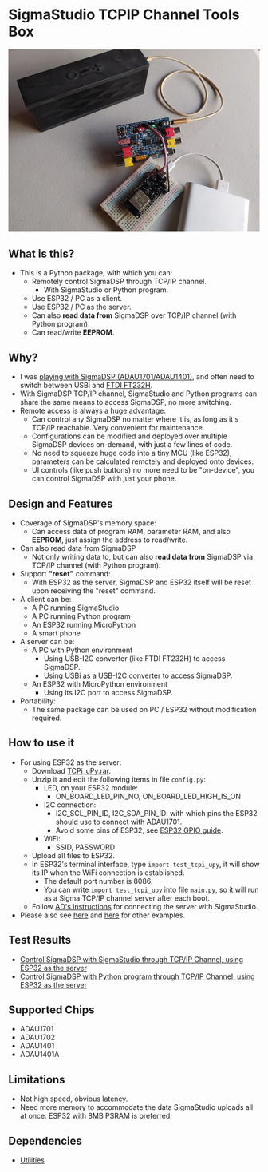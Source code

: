 # SigmaStudio TCPIP Channel Tools Box
[![](https://raw.githubusercontent.com/Wei1234c/TCPi/master/jpgs/Sigma%20TCPi%20server.png)](https://youtu.be/fecBbvJBepI) 
## What is this?
- This is a Python package, with which you can:
    - Remotely control SigmaDSP through TCP/IP channel.
        - With SigmaStudio or Python program.
    - Use ESP32 / PC as a client.
    - Use ESP32 / PC as the server. 
    - Can also **read data from** SigmaDSP over TCP/IP channel (with Python program).
    - Can read/write **EEPROM**.
    

## Why?
- I was [playing with SigmaDSP (ADAU1701/ADAU1401)](https://github.com/Wei1234c/SigmaDSP), and often need to switch between USBi and [FTDI FT232H](https://www.google.com/search?q=ftdi+ft232h&sxsrf=APq-WBvh8jByLE89c5v9AHCrUAZXqxOAmA:1646325613903&source=lnms&tbm=isch&sa=X&ved=2ahUKEwjCrZrrsKr2AhVL05QKHeoaD4gQ_AUoAXoECAEQAw&biw=1396&bih=585&dpr=1.38).
- With SigmaDSP TCP/IP channel, SigmaStudio and Python programs can share the same means to access SigmaDSP, no more switching.
- Remote access is always a huge advantage:
	- Can control any SigmaDSP no matter where it is, as long as it's TCP/IP reachable. Very convenient for maintenance.
	- Configurations can be modified and deployed over multiple SigmaDSP devices on-demand, with just a few lines of code.
	- No need to squeeze huge code into a tiny MCU (like ESP32), parameters can be calculated remotely and deployed onto devices.
	- UI controls (like push buttons) no more need to be "on-device", you can control SigmaDSP with just your phone.

## Design and Features
- Coverage of SigmaDSP's memory space:
    - Can access data of program RAM, parameter RAM, and also **EEPROM**, just assign the address to read/write.
- Can also read data from SigmaDSP
    - Not only writing data to, but can also **read data from** SigmaDSP via TCP/IP channel (with Python program).
- Support **"reset"** command:
	- With ESP32 as the server, SigmaDSP and ESP32 itself will be reset upon receiving the "reset" command.
- A client can be:
    - A PC running SigmaStudio
    - A PC running Python program
    - An ESP32 running MicroPython
	- A smart phone
- A server can be:
    - A PC with Python environment
        - Using USB-I2C converter (like FTDI FT232H) to access SigmaDSP.
        - [Using USBi as a USB-I2C converter](https://github.com/Wei1234c/USBi) to access SigmaDSP.        
    - An ESP32 with MicroPython environment 
        - Using its I2C port to access SigmaDSP.  
- Portability:
	- The same package can be used on PC / ESP32 without modification required.


## How to use it
- For using ESP32 as the server:
    - Download [TCPi_uPy.rar](https://github.com/Wei1234c/TCPi/raw/master/notebooks/tools/TCPi_uPy.rar).
    - Unzip it and edit the following items in file `config.py`:
        - LED, on your ESP32 module:
            - ON_BOARD_LED_PIN_NO, ON_BOARD_LED_HIGH_IS_ON
        - I2C connection:
            - I2C_SCL_PIN_ID, I2C_SDA_PIN_ID: with which pins the ESP32 should use to connect with ADAU1701.
            - Avoid some pins of ESP32, see [ESP32 GPIO guide](https://randomnerdtutorials.com/esp32-pinout-reference-gpios/).
        - WiFi:
            - SSID, PASSWORD 
    - Upload all files to ESP32.
    - In ESP32's terminal interface, type `import test_tcpi_upy`, it will show its IP when the WiFi connection is established.
        - The default port number is 8086.
        - You can write `import test_tcpi_upy` into file `main.py`, so it will run as a Sigma TCP/IP channel server after each boot.
    - Follow [AD's instructions](https://wiki.analog.com/resources/tools-software/sigmastudio/usingsigmastudio/tcpipchannels_) for connecting the server with SigmaStudio.
- Please also see [here](https://github.com/Wei1234c/TCPi/tree/master/notebooks/Functional%20test) and [here](https://github.com/Wei1234c/TCPi/tree/master/codes/test/pc) for other examples.  


## Test Results
- [Control SigmaDSP with SigmaStudio through TCP/IP Channel, using ESP32 as the server](https://youtu.be/fecBbvJBepI) 
- [Control SigmaDSP with Python program through TCP/IP Channel, using ESP32 as the server](https://youtu.be/0D95nNcjJ2Q)
    
## Supported Chips
- ADAU1701
- ADAU1702
- ADAU1401
- ADAU1401A

## Limitations
- Not high speed, obvious latency. 
- Need more memory to accommodate the data SigmaStudio uploads all at once. ESP32 with 8MB PSRAM is preferred.

## Dependencies
- [Utilities](https://github.com/Wei1234c/Utilities)